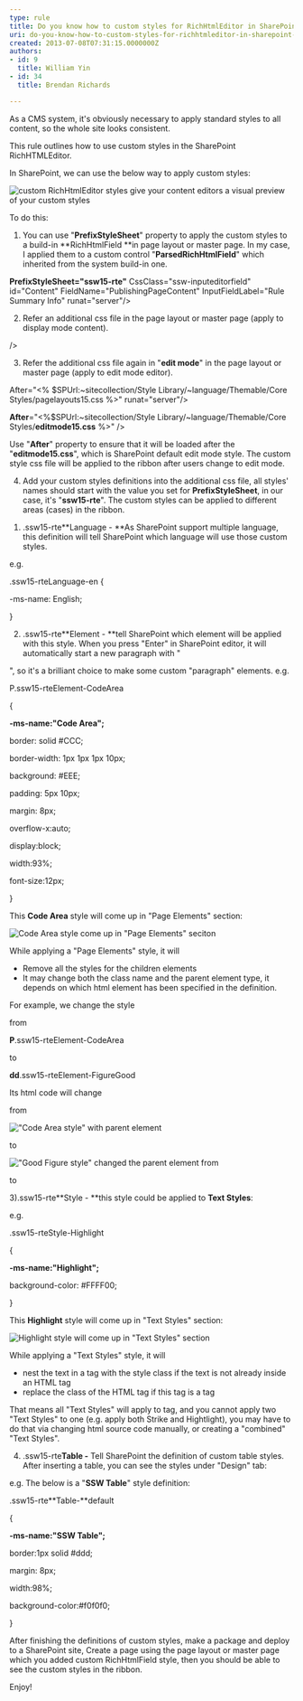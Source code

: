 ```yaml
---
type: rule
title: Do you know how to custom styles for RichHtmlEditor in SharePoint 2013?
uri: do-you-know-how-to-custom-styles-for-richhtmleditor-in-sharepoint-2013
created: 2013-07-08T07:31:15.0000000Z
authors:
- id: 9
  title: William Yin
- id: 34
  title: Brendan Richards

---
```


As a CMS system, it's obviously necessary to apply standard styles to all content, so the whole site looks consistent.



This rule outlines how to use custom styles in the SharePoint  RichHTMLEditor.



In SharePoint, we can use the below way to apply custom styles:

![ custom RichHtmlEditor styles give your content editors a visual preview of your custom styles](CustomStylesInSharePoint.png)




 
To do this:

1. You can use "**PrefixStyleSheet**" property to apply the custom styles to a build-in **RichHtmlField **in page layout or master page. In my case, I applied them to a custom control "**ParsedRichHtmlField**" which inherited from the system build-in one.



**PrefixStyleSheet="ssw15-rte"** CssClass="ssw-inputeditorfield" id="Content" FieldName="PublishingPageContent" InputFieldLabel="Rule Summary Info" runat="server"/>



2. Refer an additional css file in the page layout or master page (apply to display mode content).



/>



3. Refer the additional css file again in "**edit mode**" in the page layout or master page (apply to edit mode editor).







After="<% $SPUrl:~sitecollection/Style Library/~language/Themable/Core Styles/pagelayouts15.css %>" runat="server"/>



**After**="<%$SPUrl:~sitecollection/Style Library/~language/Themable/Core Styles/<strong>editmode15.css</strong>  %>" />



Use "**After**" property to ensure that it will be loaded after the "**editmode15.css**", which is SharePoint default edit mode style. The custom style css file will be applied to the ribbon after users change to edit mode.



4. Add your custom styles definitions into the additional css file, all styles' names should start with the value you set for **PrefixStyleSheet**, in our case, it's "**ssw15-rte**". The custom styles can be applied to different areas (cases) in the ribbon.

1) .ssw15-rte**Language - **As SharePoint support multiple language, this definition will tell SharePoint which language will use those custom styles.

e.g.

.ssw15-rteLanguage-en {

-ms-name: English;

}

2) .ssw15-rte**Element - **tell SharePoint which element will be applied with this style. When you press "Enter" in SharePoint editor, it will automatically start a new paragraph with "


", so it's a brilliant choice to make some custom "paragraph" elements.
e.g.

P.ssw15-rteElement-CodeArea

{

**-ms-name:"Code Area";**

border: solid #CCC;

border-width: 1px 1px 1px 10px;

background: #EEE;

padding: 5px 10px;

margin: 8px;

overflow-x:auto;

display:block;

width:93%;

font-size:12px;

}

This **Code Area** style will come up in "Page Elements" section:

![ Code Area style come up in "Page Elements" seciton](CodeArea.png)



While applying a "Page Elements" style, it will



- Remove all the styles for the children elements
- It may change both the class name and the parent element type, it depends on which html element has been specified in the definition.


For example, we change the style


from

**P**.ssw15-rteElement-CodeArea

to

**dd**.ssw15-rteElement-FigureGood



Its html code will change


from

![ "Code Area style" with parent element ](page_element_p.png)





to

![ "Good Figure style" changed the parent element from ](page_element_dd.png)

to





3).ssw15-rte**Style - **this style could be applied to **Text Styles**:



e.g.

.ssw15-rteStyle-Highlight

{

**-ms-name:"Highlight";**

background-color: #FFFF00;

}

This **Highlight** style will come up in "Text Styles" section:

![ Highlight style will come up in "Text Styles" section](HighLight.png)



While applying a "Text Styles" style, it will



- nest the text in a  tag with the style class if the text is not already inside an HTML tag
- replace the class of the HTML tag if this tag is a  tag




That means all "Text Styles" will apply to  tag, and you cannot apply two "Text Styles" to one  (e.g. apply both Strike and Hightlight), you may have to do that via changing html source code manually, or creating a "combined" "Text Styles".



4) .ssw15-rte**Table -** Tell SharePoint the definition of custom table styles. After inserting a table, you can see the styles under "Design" tab:





e.g. The below is a "**SSW Table**" style definition:

.ssw15-rte**Table-**default

{

**-ms-name:"SSW Table";**

border:1px solid #ddd;

margin: 8px;

width:98%;

background-color:#f0f0f0;

}



After finishing the definitions of custom styles, make a package and deploy to a SharePoint site, Create a page using the page layout or master page which you added custom RichHtmlField style, then you should be able to see the custom styles in the ribbon.



Enjoy!
